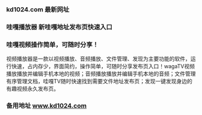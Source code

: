 ### kd1024.com 最新网址
### 哇嘎播放器 新哇嘎地址发布页快速入口
### 哇嘎视频操作简单，可随时分享！
视频播放器是一款以视频播放、音频播放、文件管理、发现为主要功能的软件，运行快速，占内存少，界面简约，操作简单，可随时分享发布页入口！wagaTV视频播放播放并编辑手机本地的视频；音频播放播放并编辑手机本地的音频；文件管理有序管理文档，哇嘎TV随时快速找到需要文件地址发布页；发现一键发现身边的有趣视频永久发布页。
### 备用地址 www.kd1024.com
